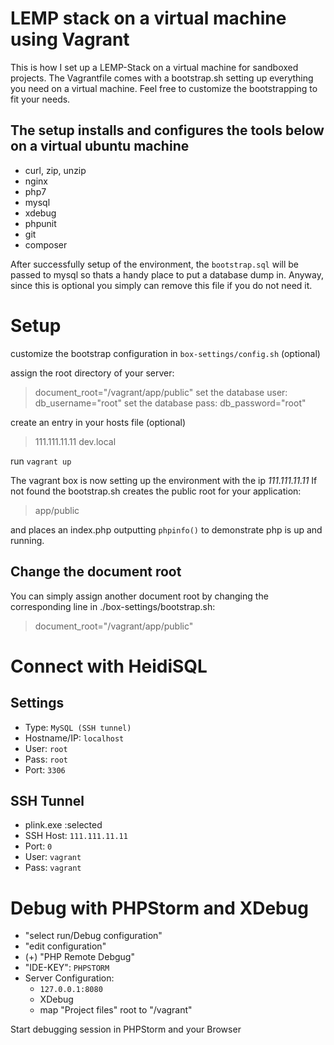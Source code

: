 # LEMP stack on a virtual machine using Vagrant

This is how I set up a LEMP-Stack on a virtual machine for sandboxed projects. The Vagrantfile comes with a bootstrap.sh setting up everything you need on a virtual machine. Feel free to customize the bootstrapping to fit your needs.

## The setup installs and configures the tools below on a virtual ubuntu machine

- curl, zip, unzip
- nginx
- php7
- mysql
- xdebug
- phpunit
- git
- composer

After successfully setup of the environment, the `bootstrap.sql` will be passed to mysql so thats a handy place to put a database dump in. Anyway, since this is optional you simply can remove this file if you do not need it.

# Setup

customize the bootstrap configuration in `box-settings/config.sh` (optional)

assign the root directory of your server:
> document_root="/vagrant/app/public"
set the database user:
> db_username="root"
set the database pass:
> db_password="root"

create an entry in your hosts file (optional)

> 111.111.11.11	dev.local

run `vagrant up`

The vagrant box is now setting up the environment with the ip *111.111.11.11*
If not found the bootstrap.sh creates the public root for your application:

> app/public

and places an index.php outputting `phpinfo()` to demonstrate php is up and running.

## Change the document root

You can simply assign another document root by changing the corresponding line in ./box-settings/bootstrap.sh:

> document_root="/vagrant/app/public"

# Connect with HeidiSQL

Settings
---------
- Type: `MySQL (SSH tunnel)`
- Hostname/IP: `localhost`
- User: `root`
- Pass: `root`
- Port: `3306`

SSH Tunnel
----------
- plink.exe :selected
- SSH Host: `111.111.11.11`
- Port: `0`
- User: `vagrant`
- Pass: `vagrant`

# Debug with PHPStorm and XDebug

- "select run/Debug configuration"
- "edit configuration"
- (+) "PHP Remote Debgug"
- "IDE-KEY": `PHPSTORM`
- Server Configuration:
  - `127.0.0.1:8080`
  - XDebug
  - map "Project files" root to "/vagrant"

Start debugging session in PHPStorm and your Browser